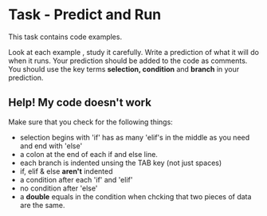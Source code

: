 # Task - Predict and Run

This task contains code examples.

Look at each example , study it carefully.  Write a prediction of what it will do when it runs.  Your prediction should be added to the code as comments. You should use the key terms **selection, condition** and **branch** in your prediction.

## Help! My code doesn't work
Make sure that you check for the following things:

- selection begins with 'if' has as many 'elif's in the middle as you need and end with 'else'
- a colon at the end of each if and else line.
- each branch is indented unsing the TAB key (not just spaces)
- if, elif & else **aren't** indented
- a condition after each 'if' and 'elif'
- no condition after 'else'
- a **double** equals in the condition when chcking that two pieces of data are the same.